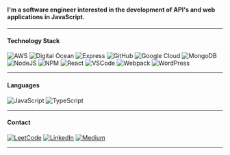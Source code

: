 #### I'm a software engineer interested in the development of API's and web applications in JavaScript. 
***
#### Technology Stack
![AWS](https://img.shields.io/badge/AWS-3E3E42?logo=amazon-aws&style=plastic&logoColor=yellow&?link=http://jafedencinas.com)
![Digital Ocean](https://img.shields.io/badge/DigitalOcean-3E3E42?logo=digitalocean&style=plastic)
![Express](https://img.shields.io/badge/Express-3E3E42?logo=express&style=plastic)
![GitHub](https://img.shields.io/badge/Github-3E3E42?logo=github&style=plastic)
![Google Cloud](https://img.shields.io/badge/GoogleCloud-3E3E42?logo=google-cloud&style=plastic)
![MongoDB](https://img.shields.io/badge/MongoDB-3E3E42?logo=mongodb&style=plastic)
![NodeJS](https://img.shields.io/badge/NodeJS-3E3E42?logo=node.js&style=plastic)
![NPM](https://img.shields.io/badge/NPM-3E3E42?logo=npm&style=plastic)
![React](https://img.shields.io/badge/React-3E3E42?logo=react&style=plastic)
![VSCode](https://img.shields.io/badge/VSCode-3E3E42?logo=visualstudio-code&style=plastic)
![Webpack](https://img.shields.io/badge/Webpack-3E3E42?logo=webpack&style=plastic)
![WordPress](https://img.shields.io/badge/WordPress-3E3E42?logo=wordpress&style=plastic)
***
#### Languages
![JavaScript](https://img.shields.io/badge/JavaScript-3E3E42?logo=javascript&style=plastic)
![TypeScript](https://img.shields.io/badge/TypeScript-3E3E42?logo=typescript&style=plastic)
***
#### Contact
<a href="https://leetcode.com/jafedencinas" target="_blank"><img alt="LeetCode" src="https://img.shields.io/badge/LeetCode-3E3E42?logo=leetcode&style=plastic"/></a>
<a href="https://linkedin.com/in/jafedencinas" target="_blank"><img alt="LinkedIn" src="https://img.shields.io/badge/LinkedIn-3E3E42?logo=linkedin&style=plastic"/></a>
<a href="https://medium.com/@jafedencinas" target="_blank"><img alt="Medium" src="https://img.shields.io/badge/Medium-3E3E42?logo=medium&style=plastic"/></a>
***
